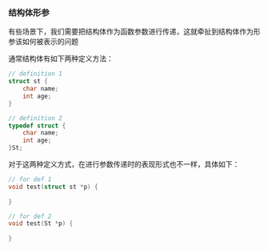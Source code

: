 ### 结构体形参

有些场景下，我们需要把结构体作为函数参数进行传递，这就牵扯到结构体作为形参该如何被表示的问题

通常结构体有如下两种定义方法：

```c
// definition 1
struct st {
    char name;
    int age;
}

// definition 2
typedef struct {
    char name;
    int age;
}St;
```

对于这两种定义方式，在进行参数传递时的表现形式也不一样，具体如下：

```c
// for def 1
void test(struct st *p) {
    
}

// for def 2
void test(St *p) {
    
}
```

